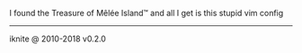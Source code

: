 I found the Treasure of Mêlée Island™ and all I get is this stupid vim config

----
iknite @ 2010-2018
v0.2.0

